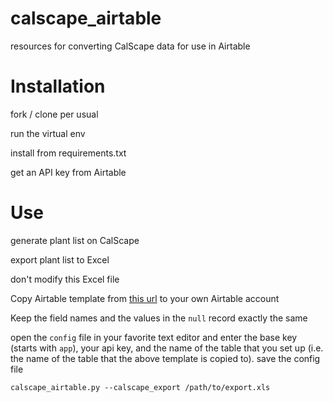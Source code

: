 # calscape_airtable
resources for converting CalScape data for use in Airtable

# Installation

fork / clone per usual

run the virtual env

install from requirements.txt

get an API key from Airtable

# Use

generate plant list on CalScape

export plant list to Excel

don't modify this Excel file

Copy Airtable template from [this url](https://airtable.com/shrtRHFS0ksACljSv) to your own Airtable account

Keep the field names and the values in the `null` record exactly the same

open the `config` file in your favorite text editor and enter the base key (starts with `app`), your api key, and the name of the table that you set up (i.e. the name of the table that the above template is copied to). save the config file

`calscape_airtable.py --calscape_export /path/to/export.xls`
